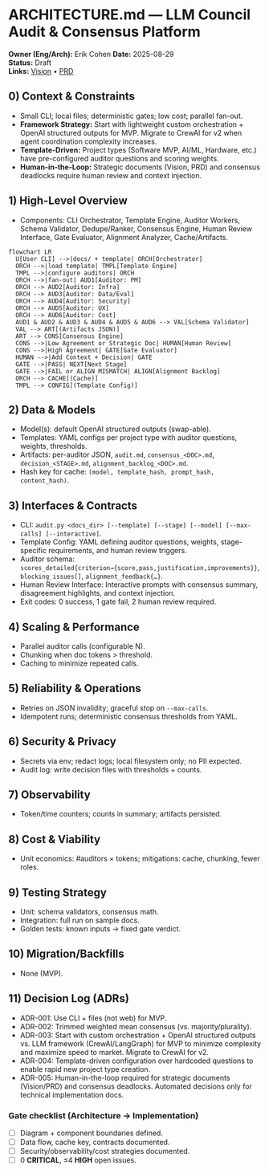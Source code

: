 # ARCHITECTURE.md — LLM Council Audit & Consensus Platform

**Owner (Eng/Arch):** Erik Cohen 
**Date:** 2025-08-29  
**Status:** Draft  
**Links:** [Vision](./VISION.md) • [PRD](./PRD.md)

## 0) Context & Constraints
- Small CLI; local files; deterministic gates; low cost; parallel fan-out.
- **Framework Strategy:** Start with lightweight custom orchestration + OpenAI structured outputs for MVP. Migrate to CrewAI for v2 when agent coordination complexity increases.
- **Template-Driven:** Project types (Software MVP, AI/ML, Hardware, etc.) have pre-configured auditor questions and scoring weights.
- **Human-in-the-Loop:** Strategic documents (Vision, PRD) and consensus deadlocks require human review and context injection.

## 1) High-Level Overview

- Components: CLI Orchestrator, Template Engine, Auditor Workers, Schema Validator, Dedupe/Ranker, Consensus Engine, Human Review Interface, Gate Evaluator, Alignment Analyzer, Cache/Artifacts.

```mermaid
flowchart LR
  U[User CLI] -->|docs/ + template| ORCH[Orchestrator]
  ORCH -->|load template| TMPL[Template Engine]
  TMPL -->|configure auditors| ORCH
  ORCH -->|fan-out| AUD1[Auditor: PM]
  ORCH --> AUD2[Auditor: Infra]
  ORCH --> AUD3[Auditor: Data/Eval]
  ORCH --> AUD4[Auditor: Security]
  ORCH --> AUD5[Auditor: UX]
  ORCH --> AUD6[Auditor: Cost]
  AUD1 & AUD2 & AUD3 & AUD4 & AUD5 & AUD6 --> VAL[Schema Validator]
  VAL --> ART[(Artifacts JSON)]
  ART --> CONS[Consensus Engine]
  CONS -->|Low Agreement or Strategic Doc| HUMAN[Human Review]
  CONS -->|High Agreement| GATE[Gate Evaluator]
  HUMAN -->|Add Context + Decision| GATE
  GATE -->|PASS| NEXT[Next Stage]
  GATE -->|FAIL or ALIGN MISMATCH| ALIGN[Alignment Backlog]
  ORCH --> CACHE[(Cache)]
  TMPL --> CONFIG[(Template Config)]
```

## 2) Data & Models

- Model(s): default OpenAI structured outputs (swap-able).  
- Templates: YAML configs per project type with auditor questions, weights, thresholds.
- Artifacts: per-auditor JSON, `audit.md`, `consensus_<DOC>.md`, `decision_<STAGE>.md`, `alignment_backlog_<DOC>.md`.  
- Hash key for cache: `(model, template_hash, prompt_hash, content_hash)`.

## 3) Interfaces & Contracts

- CLI: `audit.py <docs_dir> [--template] [--stage] [--model] [--max-calls] [--interactive]`.
- Template Config: YAML defining auditor questions, weights, stage-specific requirements, and human review triggers.
- Auditor schema: `scores_detailed{criterion→{score,pass,justification,improvements}}`, `blocking_issues[]`, `alignment_feedback{…}`.  
- Human Review Interface: Interactive prompts with consensus summary, disagreement highlights, and context injection.
- Exit codes: 0 success, 1 gate fail, 2 human review required.

## 4) Scaling & Performance
- Parallel auditor calls (configurable N).  
- Chunking when doc tokens > threshold.  
- Caching to minimize repeated calls.

## 5) Reliability & Operations
- Retries on JSON invalidity; graceful stop on `--max-calls`.  
- Idempotent runs; deterministic consensus thresholds from YAML.

## 6) Security & Privacy
- Secrets via env; redact logs; local filesystem only; no PII expected.  
- Audit log: write decision files with thresholds + counts.

## 7) Observability
- Token/time counters; counts in summary; artifacts persisted.

## 8) Cost & Viability
- Unit economics: #auditors × tokens; mitigations: cache, chunking, fewer roles.

## 9) Testing Strategy
- Unit: schema validators, consensus math.  
- Integration: full run on sample docs.  
- Golden tests: known inputs → fixed gate verdict.

## 10) Migration/Backfills
- None (MVP).

## 11) Decision Log (ADRs)

- ADR-001: Use CLI + files (not web) for MVP.  
- ADR-002: Trimmed weighted mean consensus (vs. majority/plurality).
- ADR-003: Start with custom orchestration + OpenAI structured outputs vs. LLM framework (CrewAI/LangGraph) for MVP to minimize complexity and maximize speed to market. Migrate to CrewAI for v2.
- ADR-004: Template-driven configuration over hardcoded questions to enable rapid new project type creation.
- ADR-005: Human-in-the-loop required for strategic documents (Vision/PRD) and consensus deadlocks. Automated decisions only for technical implementation docs.

### Gate checklist (Architecture → Implementation)
- [ ] Diagram + component boundaries defined.  
- [ ] Data flow, cache key, contracts documented.  
- [ ] Security/observability/cost strategies documented.  
- [ ] 0 **CRITICAL**, ≤4 **HIGH** open issues.
